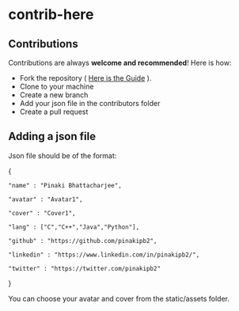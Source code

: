# contrib-here


## Contributions

Contributions are always **welcome and recommended**! Here is how:

- Fork the repository ( [Here is the Guide](https://help.github.com/articles/fork-a-repo/) ).
- Clone to your machine
- Create a new branch
- Add your json file in the contributors folder
- Create a pull request

## Adding a json file

Json file should be of the format:

{

    "name" : "Pinaki Bhattacharjee",
    
    "avatar" : "Avatar1",
    
    "cover" : "Cover1",
    
    "lang" : ["C","C++","Java","Python"],
    
    "github" : "https://github.com/pinakipb2",
    
    "linkedin" : "https://www.linkedin.com/in/pinakipb2/",
    
    "twitter" : "https://twitter.com/pinakipb2"
    
}

You can choose your avatar and cover from the static/assets folder.

